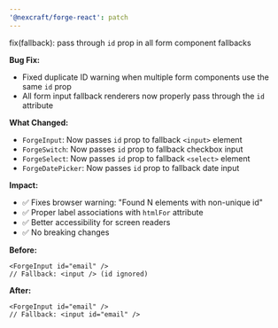 ```yaml
---
'@nexcraft/forge-react': patch
---
```


fix(fallback): pass through `id` prop in all form component fallbacks

**Bug Fix:**
- Fixed duplicate ID warning when multiple form components use the same `id` prop
- All form input fallback renderers now properly pass through the `id` attribute

**What Changed:**
- `ForgeInput`: Now passes `id` prop to fallback `<input>` element
- `ForgeSwitch`: Now passes `id` prop to fallback checkbox input
- `ForgeSelect`: Now passes `id` prop to fallback `<select>` element
- `ForgeDatePicker`: Now passes `id` prop to fallback date input

**Impact:**
- ✅ Fixes browser warning: "Found N elements with non-unique id"
- ✅ Proper label associations with `htmlFor` attribute
- ✅ Better accessibility for screen readers
- ✅ No breaking changes

**Before:**
```tsx
<ForgeInput id="email" />
// Fallback: <input /> (id ignored)
```

**After:**
```tsx
<ForgeInput id="email" />
// Fallback: <input id="email" />
```
